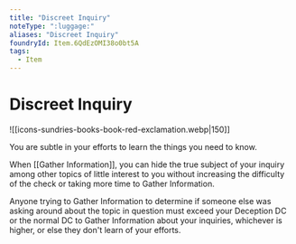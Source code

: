 ```yaml
---
title: "Discreet Inquiry"
noteType: ":luggage:"
aliases: "Discreet Inquiry"
foundryId: Item.6QdEzOMI38o0bt5A
tags:
  - Item
---
```


# Discreet Inquiry
![[icons-sundries-books-book-red-exclamation.webp|150]]

You are subtle in your efforts to learn the things you need to know.

When [[Gather Information]], you can hide the true subject of your inquiry among other topics of little interest to you without increasing the difficulty of the check or taking more time to Gather Information.

Anyone trying to Gather Information to determine if someone else was asking around about the topic in question must exceed your Deception DC or the normal DC to Gather Information about your inquiries, whichever is higher, or else they don't learn of your efforts.
